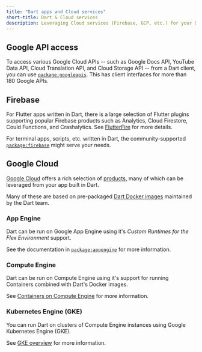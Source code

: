 ```yaml
---
title: "Dart apps and Cloud services"
short-title: Dart & Cloud services
description: Leveraging Cloud services (Firebase, GCP, etc.) for your Dart apps.
---
```


## Google API access

To access various Google Cloud APIs -- such as Google Docs API, YouTube Data
API, Cloud Translation API, and Cloud Storage API -- from a Dart client, you can
use [`package:googleapis`][]. This has client interfaces for more than 180
Google APIs.

## Firebase

For Flutter apps written in Dart, there is a large selection of Flutter plugins
supporting popular Firebase products such as Analytics, Cloud Firestore, Could
Functions, and Crashalytics. See [FlutterFire][] for more details.

For terminal apps, scripts, etc. written in Dart, the community-supported
[`package:firebase`][] might serve your needs.

## Google Cloud

[Google Cloud](https://cloud.google.com/) offers a rich selection of
[products](https://cloud.google.com/products), many of which can be leveraged
from your app built in Dart.

Many of these are based on pre-packaged [Dart Docker images][] maintained by the
Dart team.

### App Engine

Dart can be run on Google App Engine using it's _Custom Runtimes for the Flex
Environment_ support.

See the documentation in [`package:appengine`][] for more information.

### Compute Engine

Dart can be run on Compute Engine using it's support for running Containers
combined with Dart's Docker images.

See [Containers on Compute Engine][] for more information.

### Kubernetes Engine (GKE)

You can run Dart on clusters of Compute Engine instances using Google Kubernetes
Engine (GKE).

See [GKE overview][] for more information.

[Dart Docker images]: https://hub.docker.com/r/google/dart
[FlutterFire]: https://firebase.flutter.dev/
[`package:appengine`]: https://pub.dev/packages/appengine
[`package:firebase`]: https://pub.dev/packages/firebase
[`package:googleapis`]: https://pub.dev/packages/googleapis
[Containers on Compute Engine]: https://cloud.google.com/compute/docs/containers
[GKE overview]: https://cloud.google.com/kubernetes-engine/docs/concepts/kubernetes-engine-overview
